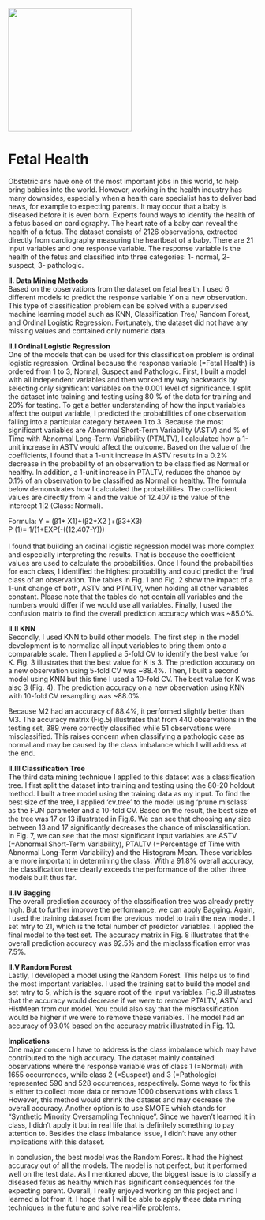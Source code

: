 <img src= "https://user-images.githubusercontent.com/49343277/117004283-e2418400-acb3-11eb-872c-5f4bc9d79384.png" width = "250">


# Fetal Health 

Obstetricians have one of the most important jobs in this world, to help bring babies into the world. However, working in the health industry has many downsides, especially when a health care specialist has to deliver bad news, for example to expecting parents. It may occur that a baby is diseased before it is even born. Experts found ways to identify the health of a fetus based on cardiography. The heart rate of a baby can reveal the health of a fetus. The dataset consists of 2126 observations, extracted directly from cardiography measuring the heartbeat of a baby. There are 21 input variables and one response variable. The response variable is the health of the fetus and classified into three categories: 1- normal, 2- suspect, 3- pathologic. 

**II.  Data Mining Methods** <br>
Based on the observations from the dataset on fetal health, I used 6 different models to predict the response variable Y on a new observation. This type of classification problem can be solved with a supervised machine learning model such as KNN, Classification Tree/ Random Forest, and Ordinal Logistic Regression. Fortunately, the dataset did not have any missing values and contained only numeric data.

**II.I Ordinal Logistic Regression** <br>
One of the models that can be used for this classification problem is ordinal logistic regression. Ordinal because the response variable (=Fetal Health) is ordered from 1 to 3, Normal, Suspect and Pathologic. First, I built a model with all independent variables and then worked my way backwards by selecting only significant variables on the 0.001 level of significance. I split the dataset into training and testing using 80 % of the data for training and 20% for testing. To get a better understanding of how the input variables affect the output variable, I predicted the probabilities of one observation falling into a particular category between 1 to 3. Because the most significant variables are Abnormal Short-Term Variability (ASTV) and % of Time with Abnormal Long-Term Variability (PTALTV), I calculated how a 1-unit increase in ASTV would affect the outcome. Based on the value of the coefficients, I found that a 1-unit increase in ASTV results in a 0.2% decrease in the probability of an observation to be classified as Normal or healthy. In addition, a 1-unit increase in PTALTV, reduces the chance by 0.1% of an observation to be classified as Normal or healthy. The formula below demonstrates how I calculated the probabilities. The coefficient values are directly from R and the value of 12.407 is the value of the intercept 1|2 (Class: Normal). <br>

Formula: Y = (β1* X1)+(β2*X2 )+(β3+X3) <br>
         P (1)=  1/(1+EXP(-((12.407-Y)))
<br>         
I found that building an ordinal logistic regression model was more complex and especially interpreting the results. That is because the coefficient values are used to calculate the probabilities. Once I found the probabilities for each class, I identified the highest probability and could predict the final class of an observation. The tables in Fig. 1 and Fig. 2 show the impact of a 1-unit change of both, ASTV and PTALTV, when holding all other variables constant. Please note that the tables do not contain all variables and the numbers would differ if we would use all variables. Finally, I used the confusion matrix to find the overall prediction accuracy which was ~85.0%. 

**II.II  KNN** <br>
Secondly, I used KNN to build other models. The first step in the model development is to normalize all input variables to bring them onto a comparable scale. Then I applied a 5-fold CV to identify the best value for K. Fig. 3 illustrates that the best value for K is 3. The prediction accuracy on a new observation using 5-fold CV was ~88.4%. Then, I built a second model using KNN but this time I used a 10-fold CV. The best value for K was also 3 (Fig. 4). The prediction accuracy on a new observation using KNN with 10-fold CV resampling was ~88.0%.

Because M2 had an accuracy of 88.4%, it performed slightly better than M3. The accuracy matrix (Fig.5) illustrates that from 440 observations in the testing set, 389 were correctly classified while 51 observations were misclassified. This raises concern when classifying a pathologic case as normal and may be caused by the class imbalance which I will address at the end.

**II.III Classification Tree** <br>
The third data mining technique I applied to this dataset was a classification tree. I first split the dataset into training and testing using the 80-20 holdout method. I built a tree model using the training data as my input. To find the best size of the tree, I applied ‘cv.tree’ to the model using ‘prune.misclass’ as the FUN parameter and a 10-fold CV. 
Based on the result, the best size of the tree was 17 or 13 illustrated in Fig.6. We can see that choosing any size between 13 and 17 significantly decreases the chance of misclassification. In Fig. 7, we can see that the most significant input variables are ASTV (=Abnormal Short-Term Variability), PTALTV (=Percentage of Time with Abnormal Long-Term Variability) and the Histogram Mean. These variables are more important in determining the class. With a 91.8% overall accuracy, the classification tree clearly exceeds the performance of the other three models built thus far. 

**II.IV Bagging** <br>
The overall prediction accuracy of the classification tree was already pretty high. But to further improve the performance, we can apply Bagging. Again, I used the training dataset from the previous model to train the new model. I set mtry to 21, which is the total number of predictor variables. I applied the final model to the test set. The accuracy matrix in Fig. 8 illustrates that the overall prediction accuracy was 92.5% and the misclassification error was 7.5%.


**II.V Random Forest** <br>
Lastly, I developed a model using the Random Forest. This helps us to find the most important variables. I used the training set to build the model and set mtry to 5, which is the square root of the input variables. Fig.9 illustrates that the accuracy would decrease if we were to remove PTALTV, ASTV and HistMean from our model. You could also say that the misclassification would be higher if we were to remove these variables. The model had an accuracy of 93.0% based on the accuracy matrix illustrated in Fig. 10. 

**Implications**  <br>
One major concern I have to address is the class imbalance which may have contributed to the high accuracy. The dataset mainly contained observations where the response variable was of class 1 (=Normal) with 1655 occurrences, while class 2 (=Suspect) and 3 (=Pathologic) represented 590 and 528 occurrences, respectively. Some ways to fix this is either to collect more data or remove 1000 observations with class 1. However, this method would shrink the dataset and may decrease the overall accuracy. Another option is to use SMOTE which stands for “Synthetic Minority Oversampling Technique”. Since we haven’t learned it in class, I didn’t apply it but in real life that is definitely something to pay attention to. Besides the class imbalance issue, I didn’t have any other implications with this dataset. <br>

In conclusion, the best model was the Random Forest. It had the highest accuracy out of all the models. The model is not perfect, but it performed well on the test data. As I mentioned above, the biggest issue is to classify a diseased fetus as healthy which has significant consequences for the expecting parent. Overall, I really enjoyed working on this project and I learned a lot from it. I hope that I will be able to apply these data mining techniques in the future and solve real-life problems.

